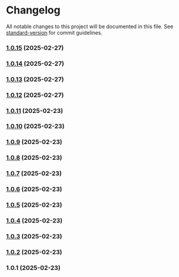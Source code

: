 # Changelog

All notable changes to this project will be documented in this file. See [standard-version](https://github.com/conventional-changelog/standard-version) for commit guidelines.

### [1.0.15](https://github.com/LoztorH/model-validator/compare/v1.0.14...v1.0.15) (2025-02-27)

### [1.0.14](https://github.com/LoztorH/model-validator/compare/v1.0.13...v1.0.14) (2025-02-27)

### [1.0.13](https://github.com/LoztorH/model-validator/compare/v1.0.12...v1.0.13) (2025-02-27)

### [1.0.12](https://github.com/LoztorH/model-validator/compare/v1.0.11...v1.0.12) (2025-02-27)

### [1.0.11](https://github.com/LoztorH/model-validator/compare/v1.0.10...v1.0.11) (2025-02-23)

### [1.0.10](https://github.com/LoztorH/model-validator/compare/v1.0.9...v1.0.10) (2025-02-23)

### [1.0.9](https://github.com/LoztorH/model-validator/compare/v1.0.8...v1.0.9) (2025-02-23)

### [1.0.8](https://github.com/LoztorH/object-validator/compare/v1.0.7...v1.0.8) (2025-02-23)

### [1.0.7](https://github.com/LoztorH/object-validator/compare/v1.0.6...v1.0.7) (2025-02-23)

### [1.0.6](https://github.com/LoztorH/object-validator/compare/v1.0.5...v1.0.6) (2025-02-23)

### [1.0.5](https://github.com/LoztorH/object-validator/compare/v1.0.4...v1.0.5) (2025-02-23)

### [1.0.4](https://github.com/LoztorH/object-validator/compare/v1.0.3...v1.0.4) (2025-02-23)

### [1.0.3](https://github.com/LoztorH/object-validator/compare/v1.0.2...v1.0.3) (2025-02-23)

### [1.0.2](https://github.com/LoztorH/object-validator/compare/v1.0.1...v1.0.2) (2025-02-23)

### 1.0.1 (2025-02-23)
